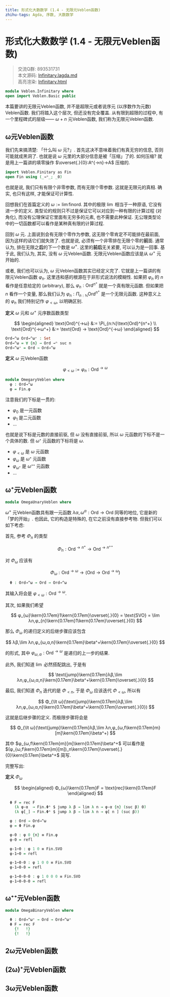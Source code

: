 ```yaml
---
title: 形式化大数数学 (1.4 - 无限元Veblen函数)
zhihu-tags: Agda, 序数, 大数数学
---
```


# 形式化大数数学 (1.4 - 无限元Veblen函数)

> 交流Q群: 893531731  
> 本文源码: [Infinitary.lagda.md](https://github.com/choukh/agda-googology/blob/main/src/Veblen/Infinitary.lagda.md)  
> 高亮渲染: [Infinitary.html](https://choukh.github.io/agda-googology/Veblen.Infinitary.html)  

```agda
module Veblen.Infinitary where
open import Veblen.Basic public
```

本篇要讲的无限元Veblen函数, 并不是超限元或者说序元 (以序数作为元数) Veblen函数. 我们将踏入这个层次, 但还没有完全覆盖. 从有限到超限的过程中, 有一个里程碑式的层级—— $ω+n$ 元Veblen函数, 我们称为无限元Veblen函数.

## ω元Veblen函数

我们先来搞清楚: 「什么叫 $ω$ 元?」. 首先这决不意味着我们有真无穷的信息, 否则可能就成黑洞了. 也就是说 $ω$ 元里的大部分信息是被「压缩」了的. 如何压缩? 就是用上一篇讲的填零操作 $\overset{.}{0}:A^{→n}→A$ 压缩的.

```agda
import Veblen.Finitary as Fin
open Fin using (_→ⁿ_; _0̇)
```

也就是说, 我们只有有限个非零参数, 而有无限个零参数. 这就是无限元的真相. 确实, 也只有这样, 才能保证可计算性.

回想我们在首篇定义的 $ω := \lim\text{finord}$. 其中的极限 $\lim$ 相当于一种原语, 它没有进一步的定义. 类型论的规则只不过是保证它可以对应到一种有限的计算过程 (对角化), 而没有公理保证它里面有无穷多的元素, 也不需要此种保证. 无公理类型论中的一切函数都可以看作是某种真有限的计算过程.

回到 $ω$ 元. 上面说到会有无限个零作为参数, 这无限个零肯定不可能排在最前面, 因为这样的话它们就失效了. 也就是说, 必须有一个非零排在无限个零的**前**面. 通常认为, 排在无限之**后**的下一个数是 $ω^+$. 这里的**前后**无关紧要, 可以认为是一回事. 基于此, 我们认为, 其实, 没有 $ω$ 元Veblen函数. 无限元Veblen函数应该是从 $ω^+$ 元开始的.

或者, 我们也可以认为, $ω$ 元Veblen函数其实已经定义完了. 它就是上一篇讲的有限元Veblen函数 $φ_{n}$. 这里违和感的根源在于非形式说法的模糊性. 如果把 $φ_n$ 的 $n$ 看作是任意给定的 (arbitrary), 那么 $φ_{n} : \text{Ord}^{n^+}$ 就是一个真有限元函数. 但如果把 $n$ 看作一个变量, 那么我们认为 $φ_{n} : \Pi_{n:ℕ}\text{Ord}^{n^+}$ 是一个无限元函数. 这种意义上的 $φ_{n}$ 我们特别记作 $φ_{\lt ω}$, 以明确区别.

**定义** $ω$ 元和 $ω^+$ 元序数函数类型

$$
\begin{aligned}
\text{Ord}^{→ω} &:= \Pi_{n:ℕ}\text{Ord}^{n^+} \\
\text{Ord}^{→ω^+} &:= \text{Ord} → \text{Ord}^{→ω}
\end{aligned}
$$

```agda
Ord→^ω Ord→^ω⁺ : Set
Ord→^ω = ∀ {n} → Ord →ⁿ suc n
Ord→^ω⁺ = Ord → Ord→^ω
```

**定义** $ω$ 元Veblen函数

$$
φ_{\lt ω} := φ_n : \text{Ord}^{→ω}
$$

```agda
module OmegaryVeblen where
  φ : Ord→^ω
  φ = Fin.φ
```

注意我们的下标是一贯的:

- $φ_{0}$ 是一元函数
- $φ_{1}$ 是二元函数
- ...

也就是说下标是元数的直接前驱, 但 $ω$ 没有直接前驱, 所以 $ω$ 元函数的下标不是一个具体的数. 但 $ω⁺$ 元函数的下标将是 $ω$.

- $φ_{\lt ω}$ 是 $ω$ 元函数
- $φ_{ω}$ 是 $ω⁺$ 元函数
- $φ_{ω⁺}$ 是 $ω⁺⁺$ 元函数
- ...

## ω⁺元Veblen函数

```agda
module OmegaUnaryVeblen where
```

$ω^+$ 元Veblen函数具有跟一元函数 $λα,ω^α:\text{Ord}→\text{Ord}$ 同等的地位, 它是新的「梦的开始」. 也因此, 它的构造是特殊的, 在它之前没有直接参考物. 但我们可以如下考虑:

首先, 参考 $Φ_n$ 的类型

$$
Φ_n : \text{Ord}^{→n^+} → \text{Ord}^{→n^{++}}
$$

对 $Φ_ω$ 应该有

$$
Φ_ω : \text{Ord}^{→ω} → (\text{Ord} → \text{Ord}^{→ω})
$$

```agda
  Φ : Ord→^ω → Ord → Ord→^ω
```

其输入将会是 $φ_{\lt ω} : \text{Ord}^{→ω}$.

其次, 如果我们希望

$$
φ_{ω}\kern{0.17em}1\kern{0.17em}\overset{.}{0} = \text{SVO} = \lim λn,φ_{n}\kern{0.17em}1\kern{0.17em}\overset{.}{0}
$$

那么 $Φ_{ω}$ 的递归定义的后继步骤应该包含

$$
λβ,\lim λn,φ_{ω,α,n}\kern{0.17em}\beta^+\kern{0.17em}\overset{.}{0}
$$

的形式, 其中 $φ_{ω,α} : \text{Ord}^{→ω}$ 是递归的上一步的结果.

此外, 我们知道 $\lim$ 必然搭配跳出, 于是有

$$
\text{jump}\kern{0.17em}λβ,\lim λn,φ_{ω,α,n}\kern{0.17em}\beta^+\kern{0.17em}\overset{.}{0}
$$

最后, 我们知道 $Φ_n$ 迭代的是 $Φ_{\lt n}$, 于是 $Φ_ω$ 应该迭代 $Φ_{\lt ω}$, 所以有

$$
Φ_{\lt ω}(\text{jump}\kern{0.17em}λβ,\lim λn,φ_{ω,α,n}\kern{0.17em}\beta^+\kern{0.17em}\overset{.}{0})
$$

这就是后继步骤的定义. 而极限步骤将会是

$$
Φ_{\lt ω}(\text{jump}\kern{0.17em}λβ,\lim λn,φ_{ω,f\kern{0.17em}m}[m]\kern{0.17em}\beta^+)
$$

其中 $φ_{ω,f\kern{0.17em}m}[m]\kern{0.17em}\beta^+$ 可以看作是 $(φ_{ω,f\kern{0.17em}m}[m])_n\kern{0.17em}\overset{.}{0}\kern{0.17em}\beta^+$ 简写.

完整写出:

**定义** $Φ_{ω}$

$$
\begin{aligned}
Φ_{ω}\kern{0.17em}F = \text{rec}\kern{0.17em}F
\end{aligned}
$$

```agda
  Φ F = rec F
    (λ φ-α  → Fin.Φⁿ $ jump λ β → lim λ n → φ-α {n} (suc β) 0̇)
    (λ φ[_] → Fin.Φⁿ $ jump λ β → lim λ n → φ[ n ] (suc β))
```

```agda
  φ : Ord → Ord→^ω
  φ = Φ Fin.φ
```

```agda
  φ-0 : φ 0 {n} ≡ Fin.φ
  φ-0 = refl
```

```agda
  φ-1⋯0 : φ 1 0 ≡ Fin.SVO
  φ-1⋯0 = refl

  φ-1⋯0-0 : φ 1 0 0 ≡ Fin.SVO
  φ-1⋯0-0 = refl

  φ-1⋯0-0-0 : φ 1 0 0 0 ≡ Fin.SVO
  φ-1⋯0-0-0 = refl
```

## ω⁺⁺元Veblen函数

```agda
module OmegaBinaryVeblen where

  Φ : Ord→^ω⁺ → Ord → Ord→^ω⁺
  Φ F = rec F
    {!   !}
    {!   !}
```

## 2ω元Veblen函数

## (2ω)⁺元Veblen函数

## 3ω元Veblen函数
 